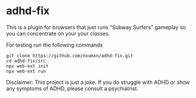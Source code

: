 # adhd-fix
This is a plugin for browsers that just runs "Subway Surfers" gameplay so you can concentrate on your your classes.

For testing run the following commands
```
git clone https://github.com/noumxn/adhd-fix.git
cd adhd-fix/src
npx web-ext init
npx web-ext run
```

Disclaimer: This project is just a joke. If you do struggle with ADHD or show any symptoms of ADHD, please consult a psychiatrist.
